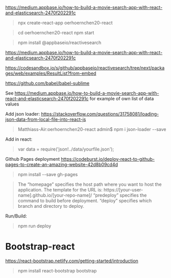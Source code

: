 https://medium.appbase.io/how-to-build-a-movie-search-app-with-react-and-elasticsearch-2470f202291c

> npx create-react-app oerhoernchen20-react

> cd oerhoernchen20-react
> npm start

> npm install @appbaseio/reactivesearch

https://medium.appbase.io/how-to-build-a-movie-search-app-with-react-and-elasticsearch-2470f202291c

https://codesandbox.io/s/github/appbaseio/reactivesearch/tree/next/packages/web/examples/ResultList?from-embed

https://github.com/babel/babel-sublime

See https://medium.appbase.io/how-to-build-a-movie-search-app-with-react-and-elasticsearch-2470f202291c for example of own list of data values

Add json loader:
https://stackoverflow.com/questions/31758081/loading-json-data-from-local-file-into-react-js

> Matthiass-Air:oerhoernchen20-react admin$ npm i json-loader --save

Add in react: 
> var data = require('json!../data/yourfile.json');

Github Pages deployment
https://codeburst.io/deploy-react-to-github-pages-to-create-an-amazing-website-42d8b09cd4d
> npm install --save gh-pages

>The “homepage” specifies the host path where you want to host the application. 
> The template for the URL is: 
> https://[your-user-name].github.io/[your-repo-name]/
> “predeploy” specifies the command to build before deployment.
> “deploy” specifies which branch and directory to deploy.

Run/Build:
> npm run deploy

# Bootstrap-react

https://react-bootstrap.netlify.com/getting-started/introduction

> npm install react-bootstrap bootstrap